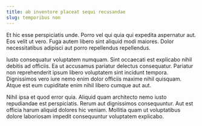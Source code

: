 ```yaml
---
title: ab inventore placeat sequi recusandae
slug: temporibus non
---
```


Et hic esse perspiciatis unde. Porro vel qui quia qui expedita aspernatur aut. Eos velit ut vero. Fuga autem libero sint aliquid modi maiores. Dolor necessitatibus adipisci aut porro repellendus repellendus.

Iusto consequatur voluptatem numquam. Sint occaecati est explicabo nihil debitis ad officiis. Ea ut accusamus pariatur delectus consequatur. Pariatur non reprehenderit ipsum libero voluptatem sint incidunt tempora. Dignissimos vero iure nemo enim dolor officiis maxime nihil quisquam. Atque est eum cupiditate enim nihil libero cumque aut aut.

Nihil ipsa et quod error quia. Aliquid quam architecto nemo iusto repudiandae est perspiciatis. Rerum aut dignissimos consequuntur. Aut est officia harum aliquid dolores hic veniam. Mollitia quam ut voluptatibus dolore laboriosam impedit consequuntur voluptatem explicabo.
